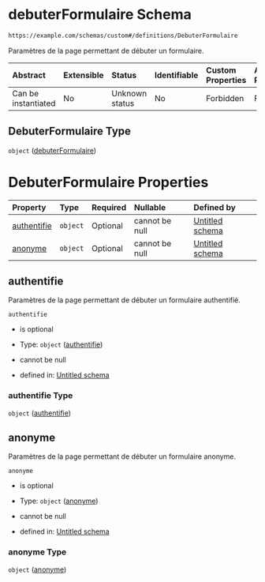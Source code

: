 # debuterFormulaire Schema

```txt
https://example.com/schemas/custom#/definitions/DebuterFormulaire
```

Paramètres de la page permettant de débuter un formulaire.

| Abstract            | Extensible | Status         | Identifiable | Custom Properties | Additional Properties | Access Restrictions | Defined In                                                                   |
| :------------------ | :--------- | :------------- | :----------- | :---------------- | :-------------------- | :------------------ | :--------------------------------------------------------------------------- |
| Can be instantiated | No         | Unknown status | No           | Forbidden         | Forbidden             | none                | [FRW.form.schema.json\*](../out/FRW.form.schema.json "open original schema") |

## DebuterFormulaire Type

`object` ([debuterFormulaire](frw-definitions-debuterformulaire.md))

# DebuterFormulaire Properties

| Property                    | Type     | Required | Nullable       | Defined by                                                                                                                                                                |
| :-------------------------- | :------- | :------- | :------------- | :------------------------------------------------------------------------------------------------------------------------------------------------------------------------ |
| [authentifie](#authentifie) | `object` | Optional | cannot be null | [Untitled schema](frw-definitions-debuterformulaire-properties-authentifie.md "https://example.com/schemas/custom#/definitions/DebuterFormulaire/properties/authentifie") |
| [anonyme](#anonyme)         | `object` | Optional | cannot be null | [Untitled schema](frw-definitions-debuterformulaire-properties-anonyme.md "https://example.com/schemas/custom#/definitions/DebuterFormulaire/properties/anonyme")         |

## authentifie

Paramètres de la page permettant de débuter un formulaire authentifié.

`authentifie`

*   is optional

*   Type: `object` ([authentifie](frw-definitions-debuterformulaire-properties-authentifie.md))

*   cannot be null

*   defined in: [Untitled schema](frw-definitions-debuterformulaire-properties-authentifie.md "https://example.com/schemas/custom#/definitions/DebuterFormulaire/properties/authentifie")

### authentifie Type

`object` ([authentifie](frw-definitions-debuterformulaire-properties-authentifie.md))

## anonyme

Paramètres de la page permettant de débuter un formulaire anonyme.

`anonyme`

*   is optional

*   Type: `object` ([anonyme](frw-definitions-debuterformulaire-properties-anonyme.md))

*   cannot be null

*   defined in: [Untitled schema](frw-definitions-debuterformulaire-properties-anonyme.md "https://example.com/schemas/custom#/definitions/DebuterFormulaire/properties/anonyme")

### anonyme Type

`object` ([anonyme](frw-definitions-debuterformulaire-properties-anonyme.md))
